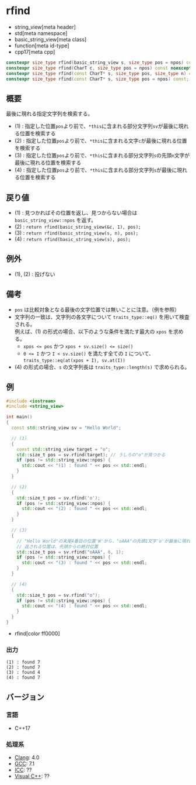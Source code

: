 # rfind
* string_view[meta header]
* std[meta namespace]
* basic_string_view[meta class]
* function[meta id-type]
* cpp17[meta cpp]

```cpp
constexpr size_type rfind(basic_string_view s, size_type pos = npos) const noexcept; // (1)
constexpr size_type rfind(CharT c, size_type pos = npos) const noexcept;             // (2)
constexpr size_type rfind(const CharT* s, size_type pos, size_type n) const;         // (3)
constexpr size_type rfind(const CharT* s, size_type pos = npos) const;               // (4)
```

## 概要
最後に現れる指定文字列を検索する。

- (1) : 指定した位置`pos`より前で、`*this`に含まれる部分文字列`sv`が最後に現れる位置を検索する
- (2) : 指定した位置`pos`より前で、`*this`に含まれる文字`c`が最後に現れる位置を検索する
- (3) : 指定した位置`pos`より前で、`*this`に含まれる部分文字列`s`の先頭`n`文字が最後に現れる位置を検索する
- (4) : 指定した位置`pos`より前で、`*this`に含まれる部分文字列`s`が最後に現れる位置を検索する


## 戻り値
- (1) : 見つかればその位置を返し、見つからない場合は `basic_string_view::npos` を返す。
- (2) : `return rfind(basic_string_view(&c, 1), pos);`
- (3) : `return rfind(basic_string_view(s, n), pos);`
- (4) : `return rfind(basic_string_view(s), pos);`


## 例外
- (1), (2) : 投げない


## 備考
- `pos` は比較対象となる最後の文字位置では無いことに注意。（例を参照）
- 文字列の一致は、文字列の各文字について `traits_type::eq()` を用いて検査される。  
	例えば、(1) の形式の場合、以下のような条件を満たす最大の `xpos` を求める。
	* `xpos <= pos` かつ `xpos + sv.size() <= size()`
	* `0 <= I` かつ `I < sv.size()` を満たす全ての `I` について、`traits_type::eq(at(xpos + I), sv.at(I))`
- (4) の形式の場合、`s` の文字列長は `traits_type::length(s)` で求められる。


## 例
```cpp example
#include <iostream>
#include <string_view>

int main()
{
  const std::string_view sv = "Hello World";

  // (1)
  {
    const std::string_view target = "o";
    std::size_t pos = sv.rfind(target); // うしろの"o"が見つかる
    if (pos != std::string_view::npos) {
      std::cout << "(1) : found " << pos << std::endl;
    }
  }

  // (2)
  {
    std::size_t pos = sv.rfind('o');
    if (pos != std::string_view::npos) {
      std::cout << "(2) : found " << pos << std::endl;
    }
  }

  // (3)
  {
    // "Hello World"の末尾4番目の位置'W'から、"oAAA"の先頭1文字'o'が最後に現れる位置を検索する。
    // 返される位置は、先頭からの絶対位置
    std::size_t pos = sv.rfind("oAAA", 6, 1);
    if (pos != std::string_view::npos) {
      std::cout << "(3) : found " << pos << std::endl;
    }
  }

  // (4)
  {
    std::size_t pos = sv.rfind("o");
    if (pos != std::string_view::npos) {
      std::cout << "(4) : found " << pos << std::endl;
    }
  }
}
```
* rfind[color ff0000]

### 出力
```
(1) : found 7
(2) : found 7
(3) : found 4
(4) : found 7
```


## バージョン
### 言語
- C++17

### 処理系
- [Clang](/implementation.md#clang): 4.0
- [GCC](/implementation.md#gcc): 7.1
- [ICC](/implementation.md#icc): ??
- [Visual C++](/implementation.md#visual_cpp): ??

